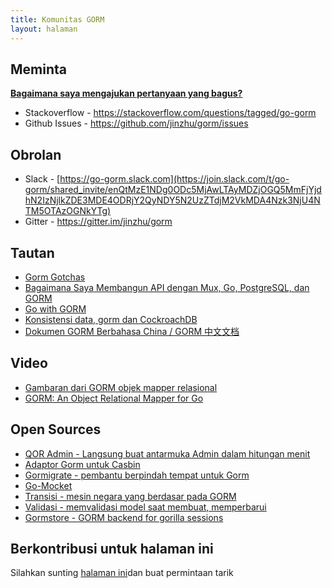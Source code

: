 ```yaml
---
title: Komunitas GORM
layout: halaman
---
```

## Meminta

**[Bagaimana saya mengajukan pertanyaan yang bagus?](https://stackoverflow.com/help/how-to-ask)**

* Stackoverflow - <https://stackoverflow.com/questions/tagged/go-gorm>
* Github Issues - <https://github.com/jinzhu/gorm/issues>

## Obrolan

* Slack - [https://go-gorm.slack.com](https://join.slack.com/t/go-gorm/shared_invite/enQtMzE1NDg0ODc5MjAwLTAyMDZjOGQ5MmFjYjdhN2IzNjlkZDE3MDE4ODRjY2QyNDY5N2UzZTdjM2VkMDA4Nzk3NjU4NTM5OTAzOGNkYTg)
* Gitter - <https://gitter.im/jinzhu/gorm>

## Tautan

* [Gorm Gotchas](https://blog.depado.eu/post/gorm-gotchas)
* [Bagaimana Saya Membangun API dengan Mux, Go, PostgreSQL, dan GORM](https://dev.to/aspittel/how-i-built-an-api-with-mux-go-postgresql-and-gorm-5ah8)
* [Go with GORM](http://mindbowser.com/golang-go-with-gorm-2/)
* [Konsistensi data, gorm dan CockroachDB](http://callistaenterprise.se/blogg/teknik/2018/02/14/go-blog-series-part13/)
* [Dokumen GORM Berbahasa China / GORM 中文文档](https://jasperxu.github.io/gorm-zh/)

## Video

* [Gambaran dari GORM objek mapper relasional](https://www.youtube.com/watch?v=nVD9acHituc)
* [GORM: An Object Relational Mapper for Go](https://www.pluralsight.com/courses/gorm-go-object-relational-mapper)

## Open Sources

* [QOR Admin - Langsung buat antarmuka Admin dalam hitungan menit](http://getqor.com)
* [Adaptor Gorm untuk Casbin](https://github.com/casbin/gorm-adapter)
* [Gormigrate - pembantu berpindah tempat untuk Gorm](https://github.com/go-gormigrate/gormigrate)
* [Go-Mocket](https://github.com/Selvatico/go-mocket)
* [Transisi - mesin negara yang berdasar pada GORM](https://github.com/qor/transition)
* [Validasi - memvalidasi model saat membuat, memperbarui](https://github.com/qor/validations)
* [Gormstore - GORM backend for gorilla sessions](https://github.com/wader/gormstore)

## Berkontribusi untuk halaman ini

Silahkan sunting [halaman ini](https://github.com/jinzhu/gorm.io/edit/master/pages/community.md)dan buat permintaan tarik